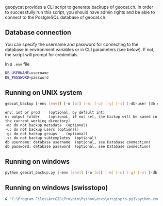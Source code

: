 geopycat provides a CLI script to generate backups of geocat.ch. In order to successfully
run this script, you should have admin rights and be able to connect to the PostgreSQL database of geocat.ch.

## Database connection
You can specify the username and password for connecting to the database in environment variables or in CLI parameters (see below).
If not, the script will prompt for credentials.

In a `.env` file
```bash
DB_USERNAME=username
DB_PASSWORD=password
```

## Running on UNIX system
``` bash
geocat_backup [-env [env]] [-o [o]] [-m] [-u] [-g] [-s] [-db-user [db username]] [-db-password [db password]]
```
```
env: int or prod    (optional, by default int)
o: output folder    (optionaL, if not set, the backup will be saved in the current working directory)
-m: do not backup metadata  (optional)
-u: do not backup users (optional)
-g: do not backup groups    (optional)
-s: do not backup subtemplates  (optional)
db username: database username  (optional, see Database connection)
db password: database password  (optional, see Database connection)
```
## Running on windows
```bash
python geocat_backup.py [-env [env]] [-o [o]] [-m] [-u] [-g] [-s] [-db-user [db username]] [-db-password [db password]]
```
## Running on windows (swisstopo)
```bash
& "C:\Program Files\ArcGIS\Pro\bin\Python\envs\arcgispro-py3\python.exe" "C:\Program Files\ArcGIS\Pro\bin\Python\envs\arcgispro-py3\scripts\geocat_backup.py" [-env] [-o] [-m] [-u] [-g] [-s] [-db-user] [-db-password]
```